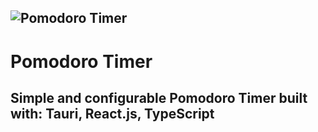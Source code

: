 ![Pomodoro Timer](https://i.ibb.co/BjddT6F/pomodoro-tauri-6h1s-El-U1j-O.png)
---
# Pomodoro Timer

## Simple and configurable Pomodoro Timer built with: Tauri, React.js, TypeScript
